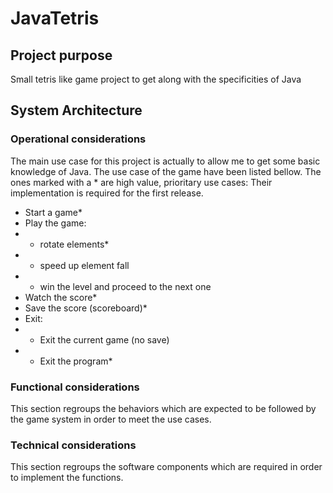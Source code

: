 # JavaTetris

## Project purpose
Small tetris like game project to get along with the specificities of Java

## System Architecture

### Operational considerations
The main use case for this project is actually to allow me to get some basic 
knowledge of Java.
The use case of the game have been listed bellow. The ones marked with a * are high 
value, prioritary use cases: Their implementation is required for the first release.
- Start a game*
- Play the game:
- - rotate elements*
- - speed up element fall
- - win the level and proceed to the next one
- Watch the score*
- Save the score (scoreboard)*
- Exit:
- - Exit the current game (no save)
- - Exit the program*

### Functional considerations
This section regroups the behaviors which are expected to be followed by the 
game system in order to meet the use cases.


### Technical considerations
This section regroups the software components which are required in order
to implement the functions.